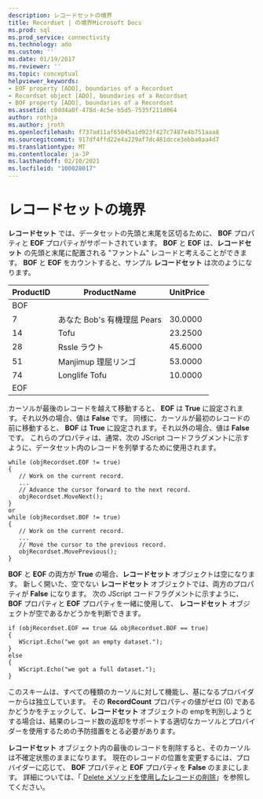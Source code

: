 ```yaml
---
description: レコードセットの境界
title: Recordset | の境界Microsoft Docs
ms.prod: sql
ms.prod_service: connectivity
ms.technology: ado
ms.custom: ''
ms.date: 01/19/2017
ms.reviewer: ''
ms.topic: conceptual
helpviewer_keywords:
- EOF property [ADO], boundaries of a Recordset
- Recordset object [ADO], boundaries of a Recordset
- BOF property [ADO], boundaries of a Recordset
ms.assetid: c0dd4a0f-478d-4c5e-b5d5-7535f211d064
author: rothja
ms.author: jroth
ms.openlocfilehash: f737ad11af65045a1d923f427c7487e4b751aaa8
ms.sourcegitcommit: 917df4ffd22e4a229af7dc481dcce3ebba0aa4d7
ms.translationtype: MT
ms.contentlocale: ja-JP
ms.lasthandoff: 02/10/2021
ms.locfileid: "100028017"
---
```

# <a name="boundaries-of-a-recordset"></a>レコードセットの境界
**レコードセット** では、データセットの先頭と末尾を区切るために、 **BOF** プロパティと **EOF** プロパティがサポートされています。 **BOF** と **EOF** は、**レコードセット** の先頭と末尾に配置される "ファントム" レコードと考えることができます。 **BOF** と **EOF** をカウントすると、サンプル **レコードセット** は次のようになります。  
  
|ProductID|ProductName|UnitPrice|  
|---------------|-----------------|---------------|  
|BOF|||  
|7|あなた Bob's 有機理屈 Pears|30.0000|  
|14|Tofu|23.2500|  
|28|Rssle ラウト|45.6000|  
|51|Manjimup 理屈リンゴ|53.0000|  
|74|Longlife Tofu|10.0000|  
|EOF|||  
  
 カーソルが最後のレコードを越えて移動すると、 **EOF** は **True** に設定されます。それ以外の場合、値は **False** です。 同様に、カーソルが最初のレコードの前に移動すると、 **BOF** は **True** に設定されます。それ以外の場合、値は **False** です。 これらのプロパティは、通常、次の JScript コードフラグメントに示すように、データセット内のレコードを列挙するために使用されます。  
  
```  
while (objRecordset.EOF != true)   
{  
   // Work on the current record.  
   ...  
   // Advance the cursor forward to the next record.  
   objRecordset.MoveNext();  
}  
or  
while (objRecordset.BOF != true)   
{  
   // Work on the current record.  
   ...  
   // Move the cursor to the previous record.  
   objRecordset.MovePrevious();  
}  
```  
  
 **BOF** と **EOF** の両方が **True** の場合、**レコードセット** オブジェクトは空になります。 新しく開いた、空でない **レコードセット** オブジェクトでは、両方のプロパティが **False** になります。 次の JScript コードフラグメントに示すように、 **BOF** プロパティと **EOF** プロパティを一緒に使用して、 **レコードセット** オブジェクトが空であるかどうかを判断できます。  
  
```  
if (objRecordset.EOF == true && objRecordset.BOF == true)  
{  
   WScript.Echo("we got an empty dataset.");  
}  
else  
{  
   WScript.Echo("we got a full dataset.");  
}  
```  
  
 このスキームは、すべての種類のカーソルに対して機能し、基になるプロバイダーからは独立しています。 その **RecordCount** プロパティの値がゼロ (0) であるかどうかをチェックして、**レコードセット** オブジェクトの empを判別しようとする場合は、結果のレコード数の返却をサポートする適切なカーソルとプロバイダーを使用するための予防措置をとる必要があります。  
  
 **レコードセット** オブジェクト内の最後のレコードを削除すると、そのカーソルは不確定状態のままになります。 現在のレコードの位置を変更するには、プロバイダーに応じて、 **BOF** プロパティと **EOF** プロパティを **False** のままにします。 詳細については、「 [Delete メソッドを使用したレコードの削除](./deleting-records-using-the-delete-method.md)」を参照してください。